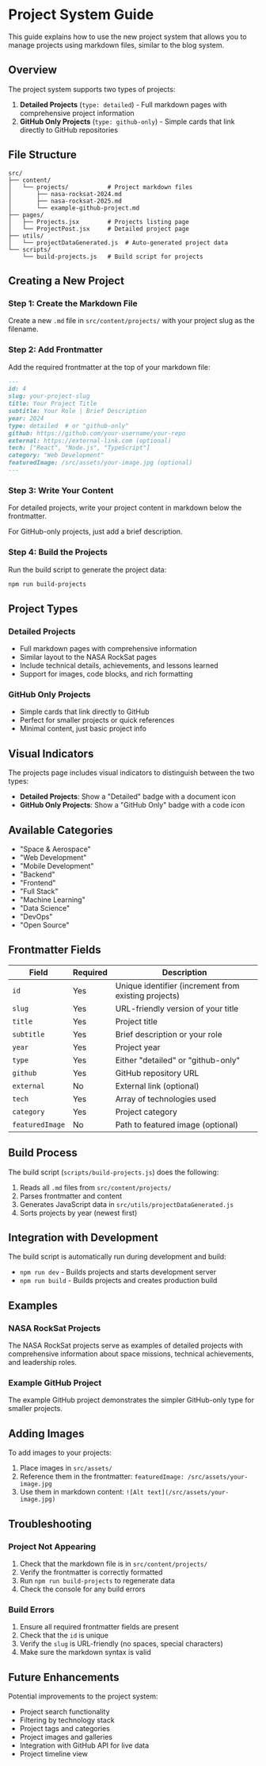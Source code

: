 # Project System Guide

This guide explains how to use the new project system that allows you to manage projects using markdown files, similar to the blog system.

## Overview

The project system supports two types of projects:

1. **Detailed Projects** (`type: detailed`) - Full markdown pages with comprehensive project information
2. **GitHub Only Projects** (`type: github-only`) - Simple cards that link directly to GitHub repositories

## File Structure

```
src/
├── content/
│   └── projects/           # Project markdown files
│       ├── nasa-rocksat-2024.md
│       ├── nasa-rocksat-2025.md
│       └── example-github-project.md
├── pages/
│   ├── Projects.jsx        # Projects listing page
│   └── ProjectPost.jsx     # Detailed project page
├── utils/
│   └── projectDataGenerated.js  # Auto-generated project data
└── scripts/
    └── build-projects.js   # Build script for projects
```

## Creating a New Project

### Step 1: Create the Markdown File

Create a new `.md` file in `src/content/projects/` with your project slug as the filename.

### Step 2: Add Frontmatter

Add the required frontmatter at the top of your markdown file:

```markdown
---
id: 4
slug: your-project-slug
title: Your Project Title
subtitle: Your Role | Brief Description
year: 2024
type: detailed  # or "github-only"
github: https://github.com/your-username/your-repo
external: https://external-link.com (optional)
tech: ["React", "Node.js", "TypeScript"]
category: "Web Development"
featuredImage: /src/assets/your-image.jpg (optional)
---
```

### Step 3: Write Your Content

For detailed projects, write your project content in markdown below the frontmatter.

For GitHub-only projects, just add a brief description.

### Step 4: Build the Projects

Run the build script to generate the project data:

```bash
npm run build-projects
```

## Project Types

### Detailed Projects

- Full markdown pages with comprehensive information
- Similar layout to the NASA RockSat pages
- Include technical details, achievements, and lessons learned
- Support for images, code blocks, and rich formatting

### GitHub Only Projects

- Simple cards that link directly to GitHub
- Perfect for smaller projects or quick references
- Minimal content, just basic project info

## Visual Indicators

The projects page includes visual indicators to distinguish between the two types:

- **Detailed Projects**: Show a "Detailed" badge with a document icon
- **GitHub Only Projects**: Show a "GitHub Only" badge with a code icon

## Available Categories

- "Space & Aerospace"
- "Web Development"
- "Mobile Development"
- "Backend"
- "Frontend"
- "Full Stack"
- "Machine Learning"
- "Data Science"
- "DevOps"
- "Open Source"

## Frontmatter Fields

| Field | Required | Description |
|-------|----------|-------------|
| `id` | Yes | Unique identifier (increment from existing projects) |
| `slug` | Yes | URL-friendly version of your title |
| `title` | Yes | Project title |
| `subtitle` | Yes | Brief description or your role |
| `year` | Yes | Project year |
| `type` | Yes | Either "detailed" or "github-only" |
| `github` | Yes | GitHub repository URL |
| `external` | No | External link (optional) |
| `tech` | Yes | Array of technologies used |
| `category` | Yes | Project category |
| `featuredImage` | No | Path to featured image (optional) |

## Build Process

The build script (`scripts/build-projects.js`) does the following:

1. Reads all `.md` files from `src/content/projects/`
2. Parses frontmatter and content
3. Generates JavaScript data in `src/utils/projectDataGenerated.js`
4. Sorts projects by year (newest first)

## Integration with Development

The build script is automatically run during development and build:

- `npm run dev` - Builds projects and starts development server
- `npm run build` - Builds projects and creates production build

## Examples

### NASA RockSat Projects

The NASA RockSat projects serve as examples of detailed projects with comprehensive information about space missions, technical achievements, and leadership roles.

### Example GitHub Project

The example GitHub project demonstrates the simpler GitHub-only type for smaller projects.

## Adding Images

To add images to your projects:

1. Place images in `src/assets/`
2. Reference them in the frontmatter: `featuredImage: /src/assets/your-image.jpg`
3. Use them in markdown content: `![Alt text](/src/assets/your-image.jpg)`

## Troubleshooting

### Project Not Appearing

1. Check that the markdown file is in `src/content/projects/`
2. Verify the frontmatter is correctly formatted
3. Run `npm run build-projects` to regenerate data
4. Check the console for any build errors

### Build Errors

1. Ensure all required frontmatter fields are present
2. Check that the `id` is unique
3. Verify the `slug` is URL-friendly (no spaces, special characters)
4. Make sure the markdown syntax is valid

## Future Enhancements

Potential improvements to the project system:

- Project search functionality
- Filtering by technology stack
- Project tags and categories
- Project images and galleries
- Integration with GitHub API for live data
- Project timeline view 